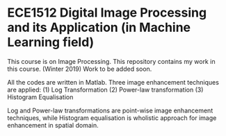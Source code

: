 # ECE1512 Digital Image Processing and its Application (in Machine Learning field)
This course is on Image Processing. This repository contains my work in this course. (Winter 2019)
Work to be added soon.

All the codes are written in Matlab. Three image enhancement techniques are applied:
(1) Log Transformation 
(2) Power-law transformation
(3) Histogram Equalisation

Log and Power-law transformations are point-wise image enhancement techniques, while Histogram equalisation is wholistic approach for image enhancement in spatial domain.
